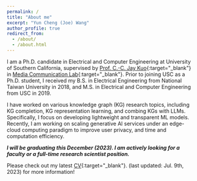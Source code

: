 ```yaml
---
permalink: /
title: "About me"
excerpt: "Yun Cheng (Joe) Wang"
author_profile: true
redirect_from: 
  - /about/
  - /about.html
---
```



I am a Ph.D. candidate in Electrical and Computer Engineering
at University of Southern California, supervised by 
[Prof. C.-C. Jay Kuo](https://viterbi.usc.edu/directory/faculty/Kuo/Chung-Chieh){:target="_blank"}
in [Media Communication Lab](https://mcl.usc.edu/){:target="_blank"}. 
Prior to joining USC as a Ph.D. student, I received my B.S. in 
Electrical Engineering from National Taiwan University in 2018, 
and M.S. in Electrical and Computer Engineering from USC in 2019.

I have worked on various knowledge graph (KG) research topics, including 
KG completion, KG representation learning, and combing KGs with LLMs. 
Specifically, I focus on developing lightweight and transparent
ML models.
Recently, I am working on scaling generative AI services under an 
edge-cloud computing paradigm to improve user privacy, and time and 
computation efficiency.

***I will be graduating this December (2023). 
I am actively looking for a faculty or a full-time
research scientist position.***

Please check out my latest [CV](../files/latest_cv.pdf){:target="_blank"}.
(last updated: Jul. 9th, 2023) for more information!

